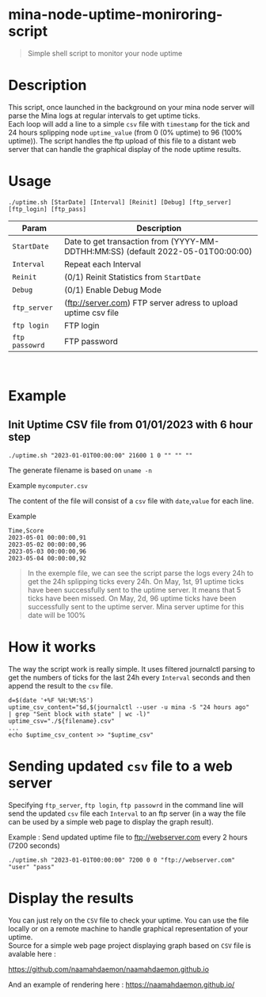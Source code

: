 # mina-node-uptime-moniroring-script
> Simple shell script to monitor your node uptime

# Description
This script, once launched in the background on your mina node server will parse the Mina logs at regular intervals to get uptime ticks.  
Each loop will add a line to a simple `csv` file with `timestamp` for the tick and 24 hours splipping node `uptime_value` (from 0 (0% uptime) to 96 (100% uptime)). 
The script handles the ftp upload of this file to a distant web server that can handle the graphical display of the node uptime results.

# Usage
```
./uptime.sh [StarDate] [Interval] [Reinit] [Debug] [ftp_server] [ftp_login] [ftp_pass]
```

| Param | Description | 
| ----- | ----------- |
|`StartDate`    | Date to get transaction from (YYYY-MM-DDTHH:MM:SS) (default 2022-05-01T00:00:00) |
|`Interval`     | Repeat each Interval |
|`Reinit`       | (0/1) Reinit Statistics from `StartDate` |
|`Debug`        | (0/1) Enable Debug Mode |
|`ftp_server`   | (ftp://server.com) FTP server adress to upload uptime csv file |
|`ftp login`    | FTP login |
|`ftp passowrd` | FTP password |

<br/>
 
# Example
## Init Uptime CSV file from 01/01/2023 with 6 hour step
```
./uptime.sh "2023-01-01T00:00:00" 21600 1 0 "" "" ""
```

The generate filename is based on `uname -n`

Example
`mycomputer.csv`

The content of the file will consist of a `csv` file with `date`,`value` for each line.

Example
```
Time,Score
2023-05-01 00:00:00,91
2023-05-02 00:00:00,96
2023-05-03 00:00:00,96
2023-05-04 00:00:00,92
```

> In the exemple file, we can see the script parse the logs every 24h to get the 24h splipping ticks every 24h.
> On May, 1st, 91 uptime ticks have been successfully sent to the uptime server. It means that 5 ticks have been missed.
> On May, 2d, 96 uptime ticks have been successfully sent to the uptime server. Mina server uptime for this date will be 100%

# How it works
The way the script work is really simple.
It uses filtered journalctl parsing to get the numbers of ticks for the last 24h every `Interval` seconds and then append the result to the `csv` file.

```
d=$(date '+%F %H:%M:%S')
uptime_csv_content="$d,$(journalctl --user -u mina -S "24 hours ago"  | grep "Sent block with state" | wc -l)"
uptime_csv="./${filename}.csv"
...
echo $uptime_csv_content >> "$uptime_csv"
```

# Sending updated `csv` file to a web server
Specifying `ftp_server`, `ftp login`, `ftp passowrd` in the command line will send the updated `csv` file each `Interval` to an ftp server (in a way the file can be used by a simple web page to display the graph result). 

Example : Send updated uptime file to ftp://webserver.com every 2 hours (7200 seconds)  
```
./uptime.sh "2023-01-01T00:00:00" 7200 0 0 "ftp://webserver.com" "user" "pass"
```
# Display the results
You can just rely on the `CSV` file to check your uptime.
You can use the file locally or on a remote machine to handle graphical representation of your uptime.  
Source for a simple web page project displaying graph based on `CSV` file is avalable here :

https://github.com/naamahdaemon/naamahdaemon.github.io

And an example of rendering here : https://naamahdaemon.github.io/



